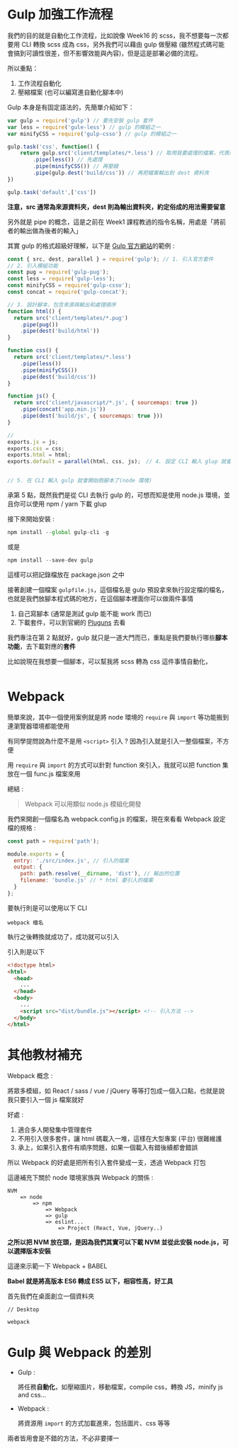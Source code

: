 # Gulp 加強工作流程

我們的目的就是自動化工作流程，比如說像 Week16 的 scss，我不想要每一次都要用 CLI 轉換 scss 成為 css，另外我們可以藉由 gulp 做壓縮 (雖然程式碼可能會搞到可讀性很差，但不影響效能與內容)，但是這是部署必備的流程。

所以重點：

1. 工作流程自動化
2. 壓縮檔案 (也可以編寫進自動化腳本中)

Gulp 本身是有固定語法的，先簡單介紹如下：

```javascript
var gulp = require('gulp') // 要先安裝 gulp 套件
var less = require('gule-less') // gulp 的模組之一
var minifyCSS = require('gulp-csso') // gulp 的模組之一

gulp.task('css', function() {
    return gulp.src('client/templates/*.less') // 取用我要處理的檔案，代表所有的 .less 檔案
        .pipe(less()) // 先處理
        .pipe(minifyCSS()) // 再壓縮
        .pipe(gulp.dest('build/css')) // 再把檔案輸出到 dest 資料夾
})

gulp.task('default',['css'])
```

**注意，src 通常為來源資料夾，dest 則為輸出資料夾，約定俗成的用法需要留意**

另外就是 pipe 的概念，這是之前在 Week1 課程教過的指令名稱，用處是「將前者的輸出做為後者的輸入」

其實 gulp 的格式超級好理解，以下是 [Gulp 官方網站](https://gulpjs.com/)的範例 :

```javascript
const { src, dest, parallel } = require('gulp'); // 1. 引入官方套件
// 2. 引入模組功能
const pug = require('gulp-pug');　
const less = require('gulp-less');
const minifyCSS = require('gulp-csso');
const concat = require('gulp-concat');

// 3. 設計腳本，包含來源與輸出和處理順序
function html() {
  return src('client/templates/*.pug')
    .pipe(pug())
    .pipe(dest('build/html'))
}

function css() {
  return src('client/templates/*.less')
    .pipe(less())
    .pipe(minifyCSS())
    .pipe(dest('build/css'))
}

function js() {
  return src('client/javascript/*.js', { sourcemaps: true })
    .pipe(concat('app.min.js'))
    .pipe(dest('build/js', { sourcemaps: true }))
}

//
exports.js = js;
exports.css = css;
exports.html = html;
exports.default = parallel(html, css, js);　// 4. 設定 CLI 輸入 glup 就會跑這些腳本


// 5. 在 CLI 輸入 gulp 就會開始跑腳本了(node 環境)
```

承第 5 點，既然我們是從 CLI 去執行 gulp 的，可想而知是使用 node.js 環境，並且你可以使用 npm / yarn 下載 glup

接下來開始安裝 :

```javascript
npm install --global gulp-cli -g
```
或是

```javascript
npm install --save-dev gulp
```

這樣可以把記錄檔放在 package.json 之中

接著創建一個檔案 `gulpfile.js`，這個檔名是 gulp 預設拿來執行設定檔的檔名，也就是我們放腳本程式碼的地方，在這個腳本裡面你可以做兩件事情

1. 自己寫腳本 (通常是測試 gulp 能不能 work 而已)
2. 下載套件，可以到官網的 [Pluguns](https://gulpjs.com/plugins/) 去看

我們專注在第 2 點就好，gulp 就只是一道大門而已，重點是我們要執行哪些**腳本功能**，去下載對應的**套件**

比如說現在我想要一個腳本，可以幫我將 scss 轉為 css 這件事情自動化，

```javascript


```

# Webpack

簡單來說，其中一個使用案例就是將 node 環境的 `require` 與 `import` 等功能搬到連瀏覽器環境都能使用

有同學提問說為什麼不是用 `<script>` 引入 ? 因為引入就是引入一整個檔案，不方便

用 `require` 與 `import` 的方式可以針對 function 來引入，我就可以把 function 集放在一個 func.js 檔案來用

總結 :

>Webpack 可以用類似 node.js 模組化開發

我們來開創一個檔名為 webpack.config.js 的檔案，現在來看看 Webpack 設定檔的規格 :

```javascript
const path = require('path');

module.exports = {
  entry: './src/index.js', // 引入的檔案
  output: {
    path: path.resolve(__dirname, 'dist'), // 輸出的位置
    filename: 'bundle.js' // * html 要引入的檔案
  }
};
```

要執行則是可以使用以下 CLI

```
webpack 檔名
```

執行之後轉換就成功了，成功就可以引入

引入則是以下

```html
<!doctype html>
<html>
  <head>
    ...
  </head>
  <body>
    ...
    <script src="dist/bundle.js"></script> <!-- 引入方法 -->
  </body>
</html>
```

# 其他教材補充

Webpack 概念 :

將眾多模組，如 React / sass / vue / jQuery 等等打包成一個入口點，也就是說我只要引入一個 js 檔案就好

好處 : 

1. 適合多人開發集中管理套件
2. 不用引入很多套件，讓 html 碼載入一堆，這樣在大型專案 (平台) 很難維護
3. 承上，如果引入套件有順序問題，如果一個載入有錯後續都會錯誤

所以 Webpack 的好處是把所有引入套件變成一支，透過 Webpack 打包

這邊補充下關於 node 環境家族與 Webpack 的關係 :

```
NVM
    => node
        => npm
            => Webpack
            => gulp
            => eslint...
                => Project (React, Vue, jQuery..)
```

**之所以把 NVM 放在頭，是因為我們其實可以下載 NVM 並從此安裝 node.js，可以選擇版本安裝**

這邊來示範一下 Webpack + BABEL

**Babel 就是將高版本 ES6 轉成 ES5 以下，相容性高，好工具**

首先我們在桌面創立一個資料夾

```
// Desktop

webpack
```





# Gulp 與 Webpack 的差別

- Gulp : 

    將任務**自動化**，如壓縮圖片，移動檔案，compile css，轉換 JS，minify js and css...

- Webpack :

    將資源用 `import` 的方式加載進來，包括圖片、css 等等

兩者皆用會是不錯的方法，不必非要擇一

